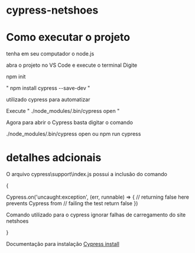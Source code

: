 # cypress-netshoes

# Como executar o projeto

tenha em seu computador o node.js




 



abra o projeto no VS Code e execute o terminal
Digite

npm init 

" npm install cypress --save-dev "
 
utilizado cypress para automatizar

Execute " ./node_modules/.bin/cypress open "
 
 
Agora para abrir o Cypress basta digitar o comando

./node_modules/.bin/cypress open ou npm run cypress

# detalhes adcionais


 O arquivo cypress\support\index.js possui a inclusão do comando 
 
 {
 
 
Cypress.on('uncaught:exception', (err, runnable) => {
// returning false here prevents Cypress from
// failing the test
return false
})

Comando utilizado para o cypress ignorar falhas de carregamento do site netshoes
 
 }


Documentação para instalação <a href="https://docs.cypress.io/guides/getting-started/installing-cypress#npm-install"> Cypress install </a>

